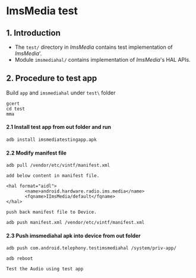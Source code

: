 # ImsMedia test

## 1. Introduction
 - The `test/` directory in _ImsMedia_ contains test implementation of _ImsMedia_'.
 - Module `imsmediahal/` contains implementation of _ImsMedia_'s HAL APIs.


 ## 2. Procedure to test app

 Build `app` and `imsmediahal` under `test\` folder

 ```
 gcert
 cd test
 mma
 ```

 #### 2.1 Install test app from out folder and run
 ```
 adb install imsmediatestingapp.apk
 ```

 #### 2.2 Modify manifest file
 ```
 adb pull /vendor/etc/vintf/manifest.xml

 add below content in manifest file.

 <hal format="aidl">
        <name>android.hardware.radio.ims.media</name>
        <fqname>IImsMedia/default</fqname>
 </hal>

 push back manifest file to Device.

 adb push manifest.xml /vendor/etc/vintf/manifest.xml
 ```

 #### 2.3 Push imsmediahal apk into device from out folder
 ```
 adb push com.android.telephony.testimsmediahal /system/priv-app/

 adb reboot

 Test the Audio using test app
 ```
